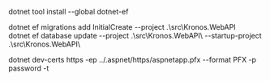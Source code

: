 dotnet tool install --global dotnet-ef

dotnet ef migrations add InitialCreate --project .\src\Kronos.WebAPI\
dotnet ef database update --project .\src\Kronos.WebAPI\ --startup-project .\src\Kronos.WebAPI\

dotnet dev-certs https -ep ../.aspnet/https/aspnetapp.pfx --format PFX -p password -t
